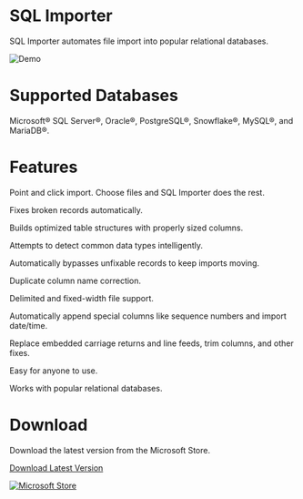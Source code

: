 # SQL Importer
SQL Importer automates file import into popular relational databases.

![Demo](https://www.cullinet.com/images/sql_importer_demo.gif)

# Supported Databases
Microsoft® SQL Server®, Oracle®, PostgreSQL®, Snowflake®, MySQL®, and MariaDB®.

# Features
Point and click import. Choose files and SQL Importer does the rest.

Fixes broken records automatically.

Builds optimized table structures with properly sized columns.

Attempts to detect common data types intelligently.

Automatically bypasses unfixable records to keep imports moving.

Duplicate column name correction.

Delimited and fixed-width file support.

Automatically append special columns like sequence numbers and import date/time.

Replace embedded carriage returns and line feeds, trim columns, and other fixes.

Easy for anyone to use.

Works with popular relational databases.

# Download
Download the latest version from the Microsoft Store.

[Download Latest Version](https://apps.microsoft.com/store/detail/XP9M2FBRLMTWKV)

[![Microsoft Store]([https://get.microsoft.com/images/en-us%20dark.svg)](https://apps.microsoft.com/store/detail/XP9M2FBRLMTWKV)

